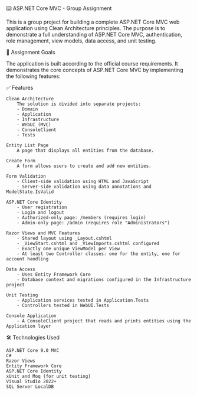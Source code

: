 ⌨️ ASP.NET Core MVC - Group Assignment

This is a group project for building a complete ASP.NET Core MVC web application using Clean Architecture principles. The purpose is to demonstrate a full understanding of ASP.NET Core MVC, authentication, role management, view models, data access, and unit testing.

📌 Assignment Goals

The application is built according to the official course requirements. It demonstrates the core concepts of ASP.NET Core MVC by implementing the following features:

✅ Features

    Clean Architecture
        The solution is divided into separate projects:
        - Domain
        - Application
        - Infrastructure
        - WebUI (MVC)
        - ConsoleClient
        - Tests

    Entity List Page
        A page that displays all entities from the database.

    Create Form
        A form allows users to create and add new entities.

    Form Validation
        - Client-side validation using HTML and JavaScript
        - Server-side validation using data annotations and ModelState.IsValid

    ASP.NET Core Identity
        - User registration
        - Login and logout
        - Authorized-only page: /members (requires login)
        - Admin-only page: /admin (requires role "Administrators")

    Razor Views and MVC Features
        - Shared layout using _Layout.cshtml
        - _ViewStart.cshtml and _ViewImports.cshtml configured
        - Exactly one unique ViewModel per View
        - At least two Controller classes: one for the entity, one for account handling

    Data Access
        - Uses Entity Framework Core
        - Database context and migrations configured in the Infrastructure project

    Unit Testing
        - Application services tested in Application.Tests
        - Controllers tested in WebUI.Tests

    Console Application
        - A ConsoleClient project that reads and prints entities using the Application layer

🛠️ Technologies Used

    ASP.NET Core 9.0 MVC
    C#
    Razor Views
    Entity Framework Core
    ASP.NET Core Identity
    xUnit and Moq (for unit testing)
    Visual Studio 2022+
    SQL Server LocalDB
